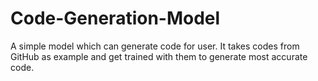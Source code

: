 # Code-Generation-Model
A simple model which can generate code for user. It takes codes from GitHub as example and get trained with them to generate most accurate code. 
